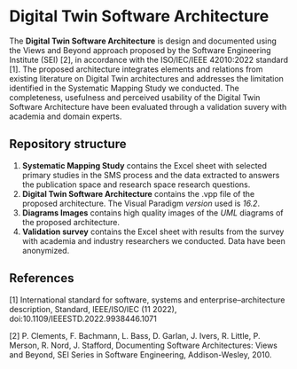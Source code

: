 # Digital Twin Software Architecture

The **Digital Twin Software Architecture** is design and documented using the Views and Beyond approach proposed by the Software Engineering Institute (SEI) [2], in accordance with the ISO/IEC/IEEE 42010:2022 standard [1]. 
The proposed architecture integrates elements and relations from existing literature on Digital Twin architectures and addresses the limitation identified in the Systematic Mapping Study we conducted. 
The completeness, usefulness and perceived usability of the Digital Twin Software Architecture have been evaluated through a validation suvery with academia and domain experts. 



## Repository structure
1. **Systematic Mapping Study** contains the Excel sheet with selected primary studies in the SMS process and the data extracted to answers the publication space and research space research questions.
2. **Digital Twin Software Architecture** contains the .vpp file of the proposed architecture. The Visual Paradigm *version* used is *16.2*. 
3. **Diagrams Images** contains high quality images of the *UML* diagrams of the proposed architecture. 
4. **Validation survey** contains the Excel sheet with results from the survey with academia and industry researchers we conducted. Data have been anonymized.  

## References 

[1] International standard for software, systems and enterprise–architecture description, Standard, IEEE/ISO/IEC (11 2022), doi:10.1109/IEEESTD.2022.9938446.1071

[2] P. Clements, F. Bachmann, L. Bass, D. Garlan, J. Ivers, R. Little, P. Merson, R. Nord, J. Stafford, Documenting Software Architectures: Views and Beyond, SEI Series in Software Engineering, Addison-Wesley, 2010.
